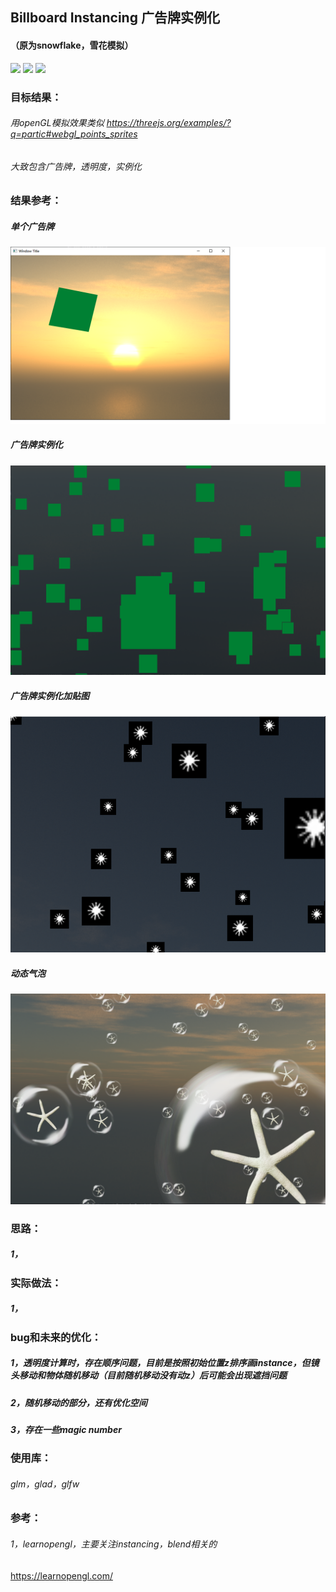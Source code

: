 ## Billboard Instancing 广告牌实例化
#### （原为snowflake，雪花模拟）

![](https://img.shields.io/badge/platform-windows-lightgrey.svg)
![](https://img.shields.io/badge/language-C-orange.svg)
![](https://img.shields.io/badge/OpenGL-3.3-green.svg)

### 目标结果：
###### 用openGL模拟效果类似 https://threejs.org/examples/?q=partic#webgl_points_sprites 
###### 大致包含广告牌，透明度，实例化

### 结果参考：
##### 单个广告牌
![image](https://github.com/kevin3134/HW3_SnowflakeInstancing/blob/master/resource/billboard.png)
##### 广告牌实例化
![image](https://github.com/kevin3134/HW3_SnowflakeInstancing/blob/master/resource/billboardInstance.png)
##### 广告牌实例化加贴图
![image](https://github.com/kevin3134/HW3_SnowflakeInstancing/blob/master/resource/billboardInstanceTexture.png)
##### 动态气泡
![image](https://github.com/kevin3134/HW3_SnowflakeInstancing/blob/master/resource/bubbleInstaning.png)

### 思路：
##### 1，

### 实际做法：
##### 1，

### bug和未来的优化：
##### 1，透明度计算时，存在顺序问题，目前是按照初始位置z排序画instance，但镜头移动和物体随机移动（目前随机移动没有动z）后可能会出现遮挡问题
##### 2，随机移动的部分，还有优化空间
##### 3，存在一些magic number

### 使用库：
###### glm，glad，glfw

### 参考：
###### 1，learnopengl，主要关注instancing，blend相关的
https://learnopengl.com/
